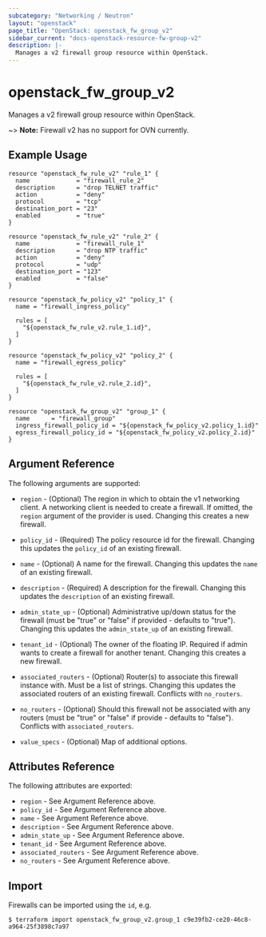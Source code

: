 ```yaml
---
subcategory: "Networking / Neutron"
layout: "openstack"
page_title: "OpenStack: openstack_fw_group_v2"
sidebar_current: "docs-openstack-resource-fw-group-v2"
description: |-
  Manages a v2 firewall group resource within OpenStack.
---
```


# openstack\_fw\_group\_v2

Manages a v2 firewall group resource within OpenStack.

~> **Note:** Firewall v2 has no support for OVN currently.

## Example Usage

```hcl
resource "openstack_fw_rule_v2" "rule_1" {
  name             = "firewall_rule_2"
  description      = "drop TELNET traffic"
  action           = "deny"
  protocol         = "tcp"
  destination_port = "23"
  enabled          = "true"
}

resource "openstack_fw_rule_v2" "rule_2" {
  name             = "firewall_rule_1"
  description      = "drop NTP traffic"
  action           = "deny"
  protocol         = "udp"
  destination_port = "123"
  enabled          = "false"
}

resource "openstack_fw_policy_v2" "policy_1" {
  name = "firewall_ingress_policy"

  rules = [
    "${openstack_fw_rule_v2.rule_1.id}",
  ]
}

resource "openstack_fw_policy_v2" "policy_2" {
  name = "firewall_egress_policy"

  rules = [
    "${openstack_fw_rule_v2.rule_2.id}",
  ]
}

resource "openstack_fw_group_v2" "group_1" {
  name      = "firewall_group"
  ingress_firewall_policy_id = "${openstack_fw_policy_v2.policy_1.id}"
  egress_firewall_policy_id = "${openstack_fw_policy_v2.policy_2.id}"
}
```

## Argument Reference

The following arguments are supported:

* `region` - (Optional) The region in which to obtain the v1 networking client.
    A networking client is needed to create a firewall. If omitted, the
    `region` argument of the provider is used. Changing this creates a new
    firewall.

* `policy_id` - (Required) The policy resource id for the firewall. Changing
    this updates the `policy_id` of an existing firewall.

* `name` - (Optional) A name for the firewall. Changing this
    updates the `name` of an existing firewall.

* `description` - (Required) A description for the firewall. Changing this
    updates the `description` of an existing firewall.

* `admin_state_up` - (Optional) Administrative up/down status for the firewall
    (must be "true" or "false" if provided - defaults to "true").
    Changing this updates the `admin_state_up` of an existing firewall.

* `tenant_id` - (Optional) The owner of the floating IP. Required if admin wants
    to create a firewall for another tenant. Changing this creates a new
    firewall.

* `associated_routers` - (Optional) Router(s) to associate this firewall instance
    with. Must be a list of strings. Changing this updates the associated routers
    of an existing firewall. Conflicts with `no_routers`.

* `no_routers` - (Optional) Should this firewall not be associated with any routers
    (must be "true" or "false" if provide - defaults to "false").
    Conflicts with `associated_routers`.

* `value_specs` - (Optional) Map of additional options.

## Attributes Reference

The following attributes are exported:

* `region` - See Argument Reference above.
* `policy_id` - See Argument Reference above.
* `name` - See Argument Reference above.
* `description` - See Argument Reference above.
* `admin_state_up` - See Argument Reference above.
* `tenant_id` - See Argument Reference above.
* `associated_routers` - See Argument Reference above.
* `no_routers` - See Argument Reference above.

## Import

Firewalls can be imported using the `id`, e.g.

```
$ terraform import openstack_fw_group_v2.group_1 c9e39fb2-ce20-46c8-a964-25f3898c7a97
```
